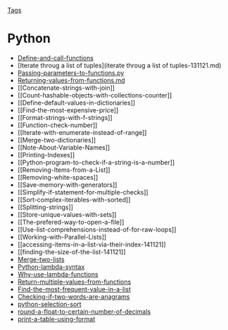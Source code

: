 [Tags](Tags.md)

# Python

- [Define-and-call-functions](./Define-and-call-functions.md) 
- [Iterate throug a list of tuples](iterate throug a list of tuples-131121.md)
- [Passing-parameters-to-functions.py](passing-parameters-to-functionspy)
- [Returning-values-from-functions.md](returning-values-from-functionsmd)
- [[Concatenate-strings-with-join]]
- [[Count-hashable-objects-with-collections-counter]]
- [[Define-default-values-in-dictionaries]]
- [[Find-the-most-expensive-price]]
- [[Format-strings-with-f-strings]]
- [[Function-check-number]]
- [[Iterate-with-enumerate-instead-of-range]]
- [[Merge-two-dictionaries]]
- [[Note-About-Variable-Names]]
- [[Printing-Indexes]]
- [[Python-program-to-check-if-a-string-is-a-number]]
- [[Removing-Items-from-a-List]]
- [[Removing-white-spaces]]
- [[Save-memory-with-generators]]
- [[Simplify-if-statement-for-multiple-checks]]
- [[Sort-complex-iterables-with-sorted]]
- [[Splitting-strings]]
- [[Store-unique-values-with-sets]]
- [[The-prefered-way-to-open-a-file]]
- [[Use-list-comprehensions-instead-of-for-raw-loops]]
- [[Working-with-Parallel-Lists]]
- [[accessing-items-in-a-list-via-their-index-141121]]
- [[finding-the-size-of-the-list-141121]]
- [Merge-two-lists](merge-two-lists)
- [Python-lambda-syntax](python-lambda-syntax)
- [Why-use-lambda-functions](why-use-lambda-functions)
- [Return-multiple-values-from-functions](return-multiple-values-from-functions)
- [Find-the-most-frequent-value-in-a-list](find-the-most-frequent-value-in-a-list)
- [Checking-if-two-words-are-anagrams](checking-if-two-words-are-anagrams)
- [python-selection-sort](python-selection-sort)
- [round-a-float-to-certain-number-of-decimals](round-a-float-to-certain-number-of-decimals)
- [print-a-table-using-format](print-a-table-using-format)
